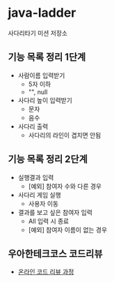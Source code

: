 # java-ladder
사다리타기 미션 저장소

## 기능 목록 정리 1단계
* 사람이름 입력받기
    * 5자 이하
    * "", null
* 사다리 높이 입력받기
    * 문자
    * 음수
* 사다리 출력
    * 사다리의 라인이 겹치면 안됨

## 기능 목록 정리 2단계
* 실행결과 입력
    * [예외] 참여자 수와 다른 경우
* 사다리 게임 실행
    * 사용자 이동
* 결과를 보고 싶은 참여자 입력
    * All 입력 시 종료
    * [예외] 참여자 이름이 없는 경우 


## 우아한테크코스 코드리뷰
* [온라인 코드 리뷰 과정](https://github.com/woowacourse/woowacourse-docs/blob/master/maincourse/README.md)
